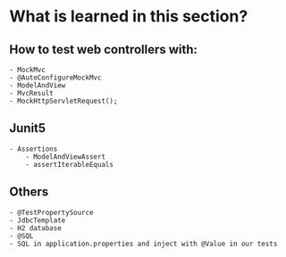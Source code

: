 # What is learned in this section?
## How to test web controllers with:
	- MockMvc
	- @AutoConfigureMockMvc
	- ModelAndView
	- MvcResult
	- MockHttpServletRequest();

## Junit5
	- Assertions
		- ModelAndViewAssert
		- assertIterableEquals

## Others
	- @TestPropertySource
	- JdbcTemplate
    - H2 database
    - @SQL 
    - SQL in application.properties and inject with @Value in our tests




